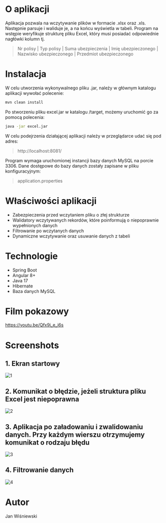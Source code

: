 # O aplikacji

Aplikacja pozwala na wczytywanie plików w formacie .xlsx oraz .xls. Następnie parsuje i waliduje je, a na końcu wyświetla w tabeli. Program na wstępie weryfikuje strukturę pliku Excel, który musi posiadać odpowiednie nagłówki kolumn tj.

> Nr polisy | Typ polisy | Suma ubezpieczenia | Imię ubezpieczonego | Nazwisko ubezpieczonego | Przedmiot ubezpieczonego


# Instalacja

W celu utworzenia wykonywalnego pliku .jar, należy w głównym katalogu aplikacji wywołać polecenie:

```bash
mvn clean install
```
Po stworzeniu pliku excel.jar w katalogu /target, możemy uruchomić go za pomocą polecenia:

```bash
java -jar excel.jar
```

W celu podejrzenia działającej aplikacji należy w przeglądarce udać się pod adres:
> http://localhost:8081/

Program wymaga uruchomionej instancji bazy danych MySQL na porcie 3306. Dane dostępowe do bazy danych zostały zapisane w pliku konfiguracyjnym:

> application.properties

# Właściwości aplikacji
* Zabezpieczenia przed wczytaniem pliku o złej strukturze
* Walidatory wczytywanych rekordów, które poinformują o niepoprawnie wypełnionych danych
* Filtrowanie po wczytanych danych
* Dynamiczne wczytywanie oraz usuwanie danych z tabeli

# Technologie

* Spring Boot
* Angular 8+
* Java 17
* Hibernate 
* Baza danych MySQL

# Film pokazowy

https://youtu.be/Qfx9i_e_i6s

# Screenshots

## 1. Ekran startowy
![1](https://i.ibb.co/71R9jjK/app2.png)

## 2. Komunikat o błędzie, jeżeli struktura pliku Excel jest niepoprawna
![2](https://i.ibb.co/tZ9HGnc/app3.png)

## 3. Aplikacja po załadowaniu i zwalidowaniu danych. Przy każdym wierszu otrzymujemy komunikat o rodzaju błędu
![3](https://i.ibb.co/rmP11G8/app1.png)

## 4. Filtrowanie danych
![4](https://i.ibb.co/LNbb8F8/app4.png)

# Autor

Jan Wiśniewski
